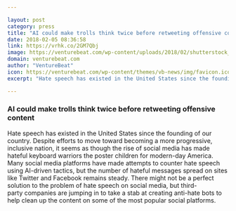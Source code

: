 ```yaml
---

layout: post
category: press
title: "AI could make trolls think twice before retweeting offensive content"
date: 2018-02-05 08:36:58
link: https://vrhk.co/2GM7Qbj
image: https://venturebeat.com/wp-content/uploads/2018/02/shutterstock_642600013-e1517781105485.jpg?fit=780%2C521&strip=all
domain: venturebeat.com
author: "VentureBeat"
icon: https://venturebeat.com/wp-content/themes/vb-news/img/favicon.ico
excerpt: "Hate speech has existed in the United States since the founding of our country. Despite efforts to move toward becoming a more progressive, inclusive nation, it seems as though the rise of social media has made hateful keyboard warriors the poster children for modern-day America. Many social media platforms have made attempts to counter hate speech using AI-driven tactics, but the number of hateful messages spread on sites like Twitter and Facebook remains steady. There might not be a perfect solution to the problem of hate speech on social media, but third-party companies are jumping in to take a stab at creating anti-hate bots to help clean up the content on some of the most popular social platforms."

---
```


### AI could make trolls think twice before retweeting offensive content

Hate speech has existed in the United States since the founding of our country. Despite efforts to move toward becoming a more progressive, inclusive nation, it seems as though the rise of social media has made hateful keyboard warriors the poster children for modern-day America. Many social media platforms have made attempts to counter hate speech using AI-driven tactics, but the number of hateful messages spread on sites like Twitter and Facebook remains steady. There might not be a perfect solution to the problem of hate speech on social media, but third-party companies are jumping in to take a stab at creating anti-hate bots to help clean up the content on some of the most popular social platforms.